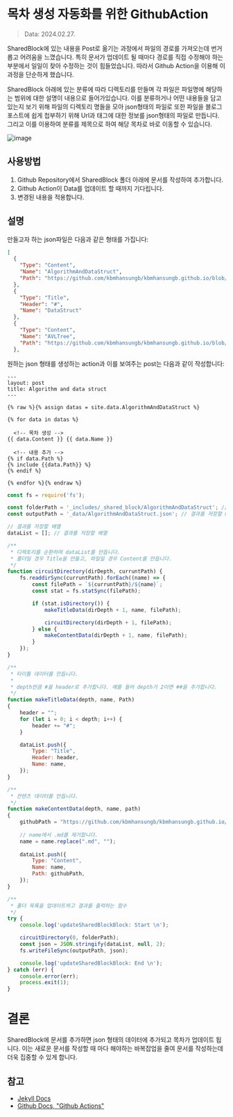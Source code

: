 # 목차 생성 자동화를 위한 GithubAction
> Data: 2024.02.27.

SharedBlock에 있는 내용을 Post로 옮기는 과정에서 파일의 경로를 가져오는데 번거롭고 어려움을 느꼈습니다. 특히 문서가 업데이트 될 때마다 경로를 직접 수정해야 하는 부분에서 일일이 찾아 수정하는 것이 힘들었습니다. 따라서 Github Action을 이용해 이 과정을 단순하게 했습니다. 

SharedBlock 아래에 있는 분류에 따라 디렉토리를 만들며 각 파일은 파일명에 해당하는 범위에 대한 설명이 내용으로 들어가있습니다. 이를 분류하거나 어떤 내용들을 담고 있는지 보기 위해 파일의 디렉토리 명들을 모아 json형태의 파일로 또한 파일을 블로그 포스트에 쉽게 첩부하기 위해 Url과 태그에 대한 정보를 json형태의 파일로 만듭니다. 그리고 이를 이용하여 분류를 제목으로 하여 해당 목차로 바로 이동할 수 있습니다.

![image](https://github.com/kbmhansungb/kbmhansungb.github.io/assets/56149613/5e7a79d7-2c52-48a7-883c-0620ff965b49)

## 사용방법
1. Github Repository에서 SharedBlock 폴더 아래에 문서를 작성하여 추가합니다.
2. Github Action이 Data를 업데이트 할 때까지 기다립니다.
3. 변경된 내용을 적용합니다.

## 설명
만들고자 하는 json파일은 다음과 같은 형태를 가집니다:

```json
[
  {
    "Type": "Content",
    "Name": "AlgorithmAndDataStruct",
    "Path": "https://github.com/kbmhansungb/kbmhansungb.github.io/blob/master/_includes/_shared_block/AlgorithmAndDataStruct/AlgorithmAndDataStruct.md"
  },
  {
    "Type": "Title",
    "Header": "#",
    "Name": "DataStruct"
  },
  {
    "Type": "Content",
    "Name": "AVLTree",
    "Path": "https://github.com/kbmhansungb/kbmhansungb.github.io/blob/master/_includes/_shared_block/AlgorithmAndDataStruct/DataStruct/AVLTree.md"
  },
```

원하는 json 형태를 생성하는 action과 이를 보여주는 post는 다음과 같이 작성합니다:
```liquid
---
layout: post
title: Algorithm and data struct
---

{% raw %}{% assign datas = site.data.AlgorithmAndDataStruct %}

{% for data in datas %}

  <!-- 목차 생성 -->
{{ data.Content }} {{ data.Name }}

  <!-- 내용 추가 -->
{% if data.Path %}
{% include {{data.Path}} %}
{% endif %}

{% endfor %}{% endraw %}
``` 

```js
const fs = require('fs');

const folderPath = '_includes/_shared_block/AlgorithmAndDataStruct'; // 업데이트하려는 폴더의 경로
const outputPath = '_data/AlgorithmAndDataStruct.json'; // 결과를 저장할 Markdown 파일 경로

// 결과를 저장할 배열
dataList = []; // 결과를 저장할 배열

/**
 * 디렉토리를 순환하며 dataList를 만듭니다.
 * 폴더일 경우 Title을 만들고, 파일일 경우 Content를 만듭니다.
 */
function circuitDirectory(dirDepth, curruntPath) {
    fs.readdirSync(curruntPath).forEach((name) => {
        const filePath = `${curruntPath}/${name}`;
        const stat = fs.statSync(filePath);

        if (stat.isDirectory()) {
            makeTitleData(dirDepth + 1, name, filePath);

            circuitDirectory(dirDepth + 1, filePath);
        } else {
            makeContentData(dirDepth + 1, name, filePath);
        }
    });
}

/**
 * 타이틀 데이터를 만듭니다.
 * 
 * depth만큼 #을 header로 추가합니다. 예를 들어 depth가 2이면 ##을 추가합니다.
 */
function makeTitleData(depth, name, Path)
{
    header = "";
    for (let i = 0; i < depth; i++) {
        header += "#";
    }

    dataList.push({
        Type: "Title",
        Header: header,
        Name: name,
    });
}

/** 
 * 컨텐츠 데이터를 만듭니다.
 */
function makeContentData(depth, name, path)
{
    githubPath = "https://github.com/kbmhansungb/kbmhansungb.github.io/blob/master/" + path;
    
    // name에서 .md를 제거합니다.
    name = name.replace(".md", "");
    
    dataList.push({
        Type: "Content",
        Name: name,
        Path: githubPath,
    });
}

/**
 * 폴더 목록을 업데이트하고 결과를 출력하는 함수
 */
try {
    console.log('updateSharedBlockBlock: Start \n');

    circuitDirectory(0, folderPath);
    const json = JSON.stringify(dataList, null, 2);
    fs.writeFileSync(outputPath, json);

    console.log('updateSharedBlockBlock: End \n');
} catch (err) {
    console.error(err);
    process.exit(1);
}
```

# 결론
SharedBlock에 문서를 추가하면 json 형태의 데이터에 추가되고 목차가 업데이트 됩니다. 이는 새로운 문서를 작성할 때 마다 해야하는 바복잡업을 줄여 문서를 작성하는데 더욱 집중할 수 있게 합니다.

## 참고
* [Jekyll Docs](https://jekyllrb.com/docs/)
* [Github Docs, "Github Actions"](https://docs.github.com/en/actions)
